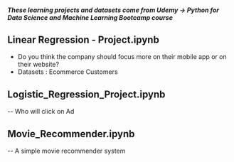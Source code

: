 ##### These learning projects and datasets come from Udemy -> Python for Data Science and Machine Learning Bootcamp course

## Linear Regression - Project.ipynb

- Do you think the company should focus more on their mobile app or on their website?
- Datasets : Ecommerce Customers


## Logistic_Regression_Project.ipynb

-- Who will click on Ad

## Movie_Recommender.ipynb

-- A simple movie recommender system
